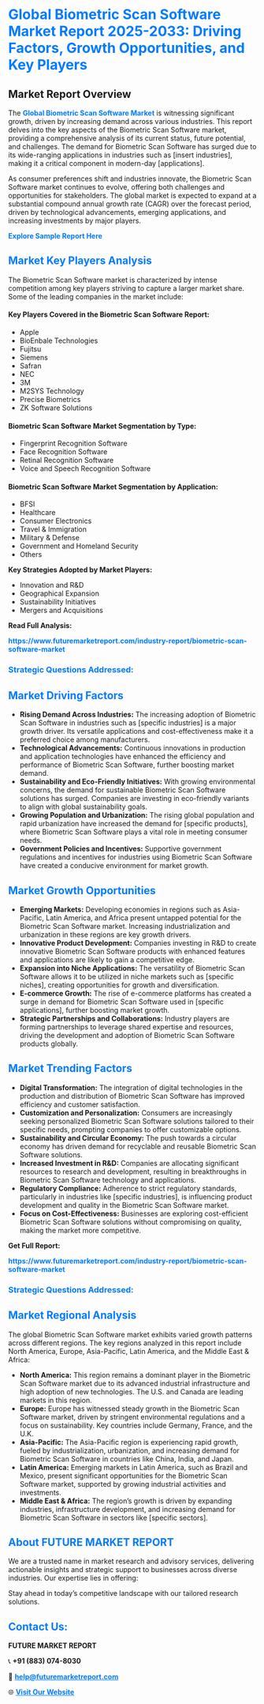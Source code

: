 <h1 style="color: #007BFF;">Global Biometric Scan Software Market Report 2025-2033: Driving Factors, Growth Opportunities, and Key Players</h1>

<section id="overview">
<h2>Market Report Overview</h2>
<p>The <a href="https://www.futuremarketreport.com/industry-report/biometric-scan-software-market" style="color: #007BFF; text-decoration: none;"><strong>Global Biometric Scan Software Market</strong></a> is witnessing significant growth, driven by increasing demand across various industries. This report delves into the key aspects of the Biometric Scan Software market, providing a comprehensive analysis of its current status, future potential, and challenges. The demand for Biometric Scan Software has surged due to its wide-ranging applications in industries such as [insert industries], making it a critical component in modern-day [applications].</p>
<p>As consumer preferences shift and industries innovate, the Biometric Scan Software market continues to evolve, offering both challenges and opportunities for stakeholders. The global market is expected to expand at a substantial compound annual growth rate (CAGR) over the forecast period, driven by technological advancements, emerging applications, and increasing investments by major players.</p>
</section>

<section id="overview">
<p><a href="https://www.futuremarketreport.com/request-sample/reportId=99407" style="color: #007BFF; text-decoration: none;"><strong>Explore Sample Report Here</strong></a></p>
</section>

<section id="key-players">
<h2 style="color: #007BFF;">Market Key Players Analysis</h2>
<p>The Biometric Scan Software market is characterized by intense competition among key players striving to capture a larger market share. Some of the leading companies in the market include:</p>
<h4>Key Players Covered in the Biometric Scan Software Report:</h4>
<ul><li>Apple</li><li>BioEnbale Technologies</li><li>Fujitsu</li><li>Siemens</li><li>Safran</li><li>NEC</li><li>3M</li><li>M2SYS Technology</li><li>Precise Biometrics</li><li>ZK Software Solutions</li></ul>
<h4>Biometric Scan Software Market Segmentation by Type:</h4>
<ul><li>Fingerprint Recognition Software</li><li>Face Recognition Software</li><li>Retinal Recognition Software</li><li>Voice and Speech Recognition Software</li></ul>

<h4>Biometric Scan Software Market Segmentation by Application:</h4>
<ul><li>BFSI</li><li>Healthcare</li><li>Consumer Electronics</li><li>Travel &amp; Immigration</li><li>Military &amp; Defense</li><li>Government and Homeland Security</li><li>Others</li></ul>
<p><strong>Key Strategies Adopted by Market Players:</strong></p>
<ul>
<li>Innovation and R&D</li>
<li>Geographical Expansion</li>
<li>Sustainability Initiatives</li>
<li>Mergers and Acquisitions</li>
</ul>
</section>

<section>
<p><strong>Read Full Analysis: </strong></p><a href="https://www.futuremarketreport.com/industry-report/biometric-scan-software-market" style="color: #007BFF; text-decoration: none;"><strong>https://www.futuremarketreport.com/industry-report/biometric-scan-software-market</strong></a>
<h3 style="color: #007BFF;">Strategic Questions Addressed:</h3>
</section>

<section id="driving-factors">
<h2 style="color: #007BFF;">Market Driving Factors</h2>
<ul>
<li><strong>Rising Demand Across Industries:</strong> The increasing adoption of Biometric Scan Software in industries such as [specific industries] is a major growth driver. Its versatile applications and cost-effectiveness make it a preferred choice among manufacturers.</li>
<li><strong>Technological Advancements:</strong> Continuous innovations in production and application technologies have enhanced the efficiency and performance of Biometric Scan Software, further boosting market demand.</li>
<li><strong>Sustainability and Eco-Friendly Initiatives:</strong> With growing environmental concerns, the demand for sustainable Biometric Scan Software solutions has surged. Companies are investing in eco-friendly variants to align with global sustainability goals.</li>
<li><strong>Growing Population and Urbanization:</strong> The rising global population and rapid urbanization have increased the demand for [specific products], where Biometric Scan Software plays a vital role in meeting consumer needs.</li>
<li><strong>Government Policies and Incentives:</strong> Supportive government regulations and incentives for industries using Biometric Scan Software have created a conducive environment for market growth.</li>
</ul>
</section>

<section id="growth-opportunities">
<h2 style="color: #007BFF;">Market Growth Opportunities</h2>
<ul>
<li><strong>Emerging Markets:</strong> Developing economies in regions such as Asia-Pacific, Latin America, and Africa present untapped potential for the Biometric Scan Software market. Increasing industrialization and urbanization in these regions are key growth drivers.</li>
<li><strong>Innovative Product Development:</strong> Companies investing in R&D to create innovative Biometric Scan Software products with enhanced features and applications are likely to gain a competitive edge.</li>
<li><strong>Expansion into Niche Applications:</strong> The versatility of Biometric Scan Software allows it to be utilized in niche markets such as [specific niches], creating opportunities for growth and diversification.</li>
<li><strong>E-commerce Growth:</strong> The rise of e-commerce platforms has created a surge in demand for Biometric Scan Software used in [specific applications], further boosting market growth.</li>
<li><strong>Strategic Partnerships and Collaborations:</strong> Industry players are forming partnerships to leverage shared expertise and resources, driving the development and adoption of Biometric Scan Software products globally.</li>
</ul>
</section>

<section id="trending-factors">
<h2 style="color: #007BFF;">Market Trending Factors</h2>
<ul>
<li><strong>Digital Transformation:</strong> The integration of digital technologies in the production and distribution of Biometric Scan Software has improved efficiency and customer satisfaction.</li>
<li><strong>Customization and Personalization:</strong> Consumers are increasingly seeking personalized Biometric Scan Software solutions tailored to their specific needs, prompting companies to offer customizable options.</li>
<li><strong>Sustainability and Circular Economy:</strong> The push towards a circular economy has driven demand for recyclable and reusable Biometric Scan Software solutions.</li>
<li><strong>Increased Investment in R&D:</strong> Companies are allocating significant resources to research and development, resulting in breakthroughs in Biometric Scan Software technology and applications.</li>
<li><strong>Regulatory Compliance:</strong> Adherence to strict regulatory standards, particularly in industries like [specific industries], is influencing product development and quality in the Biometric Scan Software market.</li>
<li><strong>Focus on Cost-Effectiveness:</strong> Businesses are exploring cost-efficient Biometric Scan Software solutions without compromising on quality, making the market more competitive.</li>
</ul>
</section>

<section>
<p><strong>Get Full Report: </strong></p><a href="https://www.futuremarketreport.com/industry-report/biometric-scan-software-market" style="color: #007BFF; text-decoration: none;"><strong>https://www.futuremarketreport.com/industry-report/biometric-scan-software-market</strong></a>
<h3 style="color: #007BFF;">Strategic Questions Addressed:</h3>
</section>


<section id="regional-analysis">
<h2 style="color: #007BFF;">Market Regional Analysis</h2>
<p>The global Biometric Scan Software market exhibits varied growth patterns across different regions. The key regions analyzed in this report include North America, Europe, Asia-Pacific, Latin America, and the Middle East & Africa:</p>
<ul>
<li><strong>North America:</strong> This region remains a dominant player in the Biometric Scan Software market due to its advanced industrial infrastructure and high adoption of new technologies. The U.S. and Canada are leading markets in this region.</li>
<li><strong>Europe:</strong> Europe has witnessed steady growth in the Biometric Scan Software market, driven by stringent environmental regulations and a focus on sustainability. Key countries include Germany, France, and the U.K.</li>
<li><strong>Asia-Pacific:</strong> The Asia-Pacific region is experiencing rapid growth, fueled by industrialization, urbanization, and increasing demand for Biometric Scan Software in countries like China, India, and Japan.</li>
<li><strong>Latin America:</strong> Emerging markets in Latin America, such as Brazil and Mexico, present significant opportunities for the Biometric Scan Software market, supported by growing industrial activities and investments.</li>
<li><strong>Middle East & Africa:</strong> The region’s growth is driven by expanding industries, infrastructure development, and increasing demand for Biometric Scan Software in sectors like [specific sectors].</li>
</ul>
</section>

<footer>
<h2 style="color: #007BFF;">About FUTURE MARKET REPORT</h2>
<p>We are a trusted name in market research and advisory services, delivering actionable insights and strategic support to businesses across diverse industries. Our expertise lies in offering:</p>

<p>Stay ahead in today’s competitive landscape with our tailored research solutions.</p>

<h2 style="color: #007BFF;">Contact Us:</h2>
<p><strong>FUTURE MARKET REPORT</strong></p>
<p>📞 <strong>+91 (883) 074-8030</strong></p>
<p>📧 <strong><a href="mailto:help@futuremarketreport.com" style="color: #007BFF;">help@futuremarketreport.com</a></strong></p>
<p>🌐 <strong><a href="https://www.futuremarketreport.com/" style="color: #007BFF;">Visit Our Website</a></strong></p>
</footer>